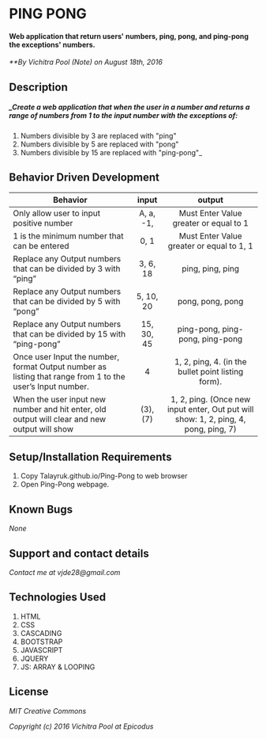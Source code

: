 
# PING PONG

#### Web application that return users' numbers, ping, pong, and ping-pong the exceptions' numbers.

_**By Vichitra Pool (Note) on August 18th, 2016_

## Description

##### _Create a web application that when the user in a number and returns a range of numbers from 1 to the input number with the exceptions of:
1. Numbers divisible by 3 are replaced with "ping"
2. Numbers divisible by 5 are replaced with "pong"
3. Numbers divisible by 15 are replaced with "ping-pong"_

## Behavior Driven Development
|Behavior | input | output|
|--- | :---: | :---: |
|Only allow user to input positive number | A, a, -1, | Must Enter Value greater or equal to 1
|1 is the minimum number that can be entered | 0, 1 | Must Enter Value greater or equal to 1, 1
|Replace any Output numbers that can be divided by 3 with “ping” | 3, 6, 18 | ping, ping, ping
|Replace any Output numbers that can be divided by 5 with “pong” | 5, 10, 20 | pong, pong, pong
|Replace any Output numbers that can be divided by 15 with “ping-pong” | 15, 30, 45 | ping-pong, ping-pong, ping-pong
|Once user Input the number, format Output number as  listing that range from 1 to the user’s Input number. | 4 | 1, 2, ping, 4. (in the bullet point listing form).
|When the user input new number and hit enter, old output will clear and new output will show | (3), (7)| 1, 2, ping. (Once new input enter, Out put will show: 1, 2, ping, 4, pong, ping, 7)

## Setup/Installation Requirements
1. Copy Talayruk.github.io/Ping-Pong to web browser
2. Open Ping-Pong webpage.

## Known Bugs
_None_

## Support and contact details
_Contact me at vjde28@gmail.com_

## Technologies Used

1. HTML
2. CSS
3. CASCADING
4. BOOTSTRAP
5. JAVASCRIPT
6. JQUERY
7. JS: ARRAY & LOOPING

## License

_*MIT Creative Commons*_

_Copyright (c) 2016 Vichitra Pool at Epicodus_
